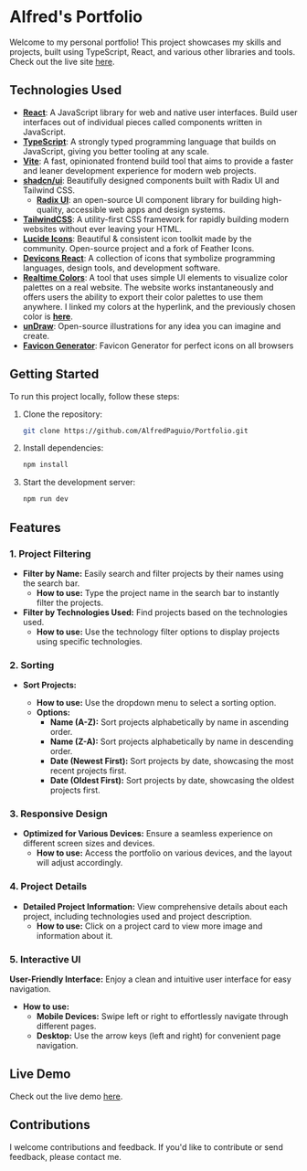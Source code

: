 # Alfred's Portfolio

Welcome to my personal portfolio! This project showcases my skills and projects, built using TypeScript, React, and various other libraries and tools. Check out the live site [here](https://alfredpaguio.vercel.app/).

## Technologies Used

- [**React**](https://react.dev/): A JavaScript library for web and native user interfaces. Build user interfaces out of individual pieces called components written in JavaScript.
- [**TypeScript**](https://www.typescriptlang.org/): A strongly typed programming language that builds on JavaScript, giving you better tooling at any scale.
- [**Vite**](https://vitejs.dev/): A fast, opinionated frontend build tool that aims to provide a faster and leaner development experience for modern web projects.
- [**shadcn/ui**](https://ui.shadcn.com/): Beautifully designed components built with Radix UI and Tailwind CSS.
  - [**Radix UI**](https://www.radix-ui.com/): an open-source UI component library for building high-quality, accessible web apps and design systems.
- [**TailwindCSS**](https://tailwindcss.com/): A utility-first CSS framework for rapidly building modern websites without ever leaving your HTML.
- [**Lucide Icons**](https://lucide.dev/guide/packages/lucide-react): Beautiful & consistent icon toolkit made by the community. Open-source project and a fork of Feather Icons.
- [**Devicons React**](https://devicons-react.vercel.app/): A collection of icons that symbolize programming languages, design tools, and development software.
- [**Realtime Colors**](https://www.realtimecolors.com/?colors=ffffff-0d0d0d-24213b-234353-cad1d3&fonts=Noto%20Serif%20JP-Noto%20Serif): A tool that uses simple UI elements to visualize color palettes on a real website. The website works instantaneously and offers users the ability to export their color palettes to use them anywhere. I linked my colors at the hyperlink, and the previously chosen color is [**here**](https://www.realtimecolors.com/?colors=f1f1fe-0e0f11-4842f0-080646-312bee&fonts=Poppins-Poppins).
- [**unDraw**](https://undraw.co/): Open-source illustrations for any idea you can imagine and create.
- [**Favicon Generator**](https://realfavicongenerator.net/): Favicon Generator for perfect icons on all browsers

## Getting Started

To run this project locally, follow these steps:

1. Clone the repository:
   ```sh
   git clone https://github.com/AlfredPaguio/Portfolio.git
   ```
2. Install dependencies:
   ```sh
   npm install
   ```
3. Start the development server:
   ```sh
   npm run dev
   ```

## Features

### 1. Project Filtering

- **Filter by Name:** Easily search and filter projects by their names using the search bar.
  - **How to use:** Type the project name in the search bar to instantly filter the projects.
- **Filter by Technologies Used:** Find projects based on the technologies used.
  - **How to use:** Use the technology filter options to display projects using specific technologies.

### 2. Sorting

- **Sort Projects:**

  - **How to use:** Use the dropdown menu to select a sorting option.
  - **Options:**
    - **Name (A-Z):** Sort projects alphabetically by name in ascending order.
    - **Name (Z-A):** Sort projects alphabetically by name in descending order.
    - **Date (Newest First):** Sort projects by date, showcasing the most recent projects first.
    - **Date (Oldest First):** Sort projects by date, showcasing the oldest projects first.

### 3. Responsive Design

<!-- **Still Not Optimized For Mobile** -->

- **Optimized for Various Devices:** Ensure a seamless experience on different screen sizes and devices.
  - **How to use:** Access the portfolio on various devices, and the layout will adjust accordingly.

### 4. Project Details

- **Detailed Project Information:** View comprehensive details about each project, including technologies used and project description.
  - **How to use:** Click on a project card to view more image and information about it.

### 5. Interactive UI

**User-Friendly Interface:** Enjoy a clean and intuitive user interface for easy navigation.
- **How to use:**
  - **Mobile Devices:** Swipe left or right to effortlessly navigate through different pages.
  - **Desktop:** Use the arrow keys (left and right) for convenient page navigation.

<!-- ## Screenshots
No screenshot yet
![Screenshot 1](./screenshots/screenshot1.png)
![Screenshot 2](./screenshots/screenshot2.png) -->

## Live Demo

Check out the live demo [here](https://alfredpaguio.vercel.app/).

## Contributions

I welcome contributions and feedback. If you'd like to contribute or send feedback, please contact me.
